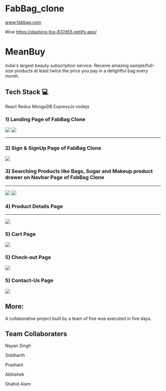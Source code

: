 # FabBag_clone

www.fabbag.com

#live 
https://dashing-fox-837d55.netlify.app/


# MeanBuy

India's largest beauty subscription service. Receive amazing sample/full-size products at least twice the price you pay in a delightful bag every month.

## Tech Stack 💻
React
Redux 
MongoDB
ExpressJs
nodejs


<h3> 1) Landing Page of FabBag Clone</h3>
<img src="https://user-images.githubusercontent.com/97445870/168086084-9444da60-3cfa-4fab-b763-4e9d62d9cef3.png"/>
<img src="https://user-images.githubusercontent.com/97445870/168086100-8030c351-29a9-4b61-8a4d-e947163b6752.png"/>
<hr>
<h3> 2) Sign & SignUp Page of FabBag Clone</h3>
<img src="https://user-images.githubusercontent.com/97445870/168086261-c00dc300-6865-481d-acb2-ae90dd3340d7.png"/>
<h3> 3) Searching Products like Bags, Sugar and Makeup product drawer on Navbar Page of FabBag Clone</h3>
<hr>
<img src="https://user-images.githubusercontent.com/97445870/168086113-5e8ea994-6c58-44da-9b49-a28a0c82abc8.png"/>
<img src="https://user-images.githubusercontent.com/97445870/168086250-baa4cce2-a555-430a-8bf2-34f149f5f070.png"/>
<h3> 4) Product Details Page</h3>
<hr>
<img src="https://user-images.githubusercontent.com/97445870/168086277-31b468cd-a0a1-4c87-aaa5-65afb513cbd8.png"/>
<h3> 5) Cart Page</h3>
<img src="https://user-images.githubusercontent.com/97445870/168086288-4dad6dd3-417c-49e5-ad1d-74378239916a.png"/>
<h3> 5) Check-out Page</h3>
<img src="https://user-images.githubusercontent.com/97445870/168086300-9ab80601-9164-4711-a93b-b89cd41e3175.png"/>
<h3> 5) Contact-Us Page</h3>
<img src="https://user-images.githubusercontent.com/97445870/168086327-ede0af19-1712-42aa-bc8d-bc35701bb8ac.png"/>


## More:

A collaborative project built by a team of five was executed in five days.

## Team Collaboraters
<p>Nayan Singh<p/>
<p>Siddharth<p/>
<p>Prashant<p/>
<p>Abhishek<p/>
<p>Shahid Alam<p/>

